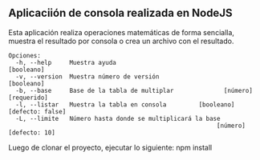 ## Aplicaciión de consola realizada en NodeJS

Esta aplicación realiza operaciones matemáticas de forma
sencialla, muestra el resultado por consola o crea un 
archivo con el resultado.

```
Opciones:
  -h, --help     Muestra ayuda                                        [booleano]
  -v, --version  Muestra número de versión                            [booleano]
  -b, --base     Base de la tabla de multiplar              [número] [requerido]
  -l, --listar   Muestra la tabla en consola         [booleano] [defecto: false]
  -L, --limite   Número hasta donde se multiplicará la base
                                                          [número] [defecto: 10]
``` 

Luego de clonar el proyecto, ejecutar lo siguiente:
    npm install